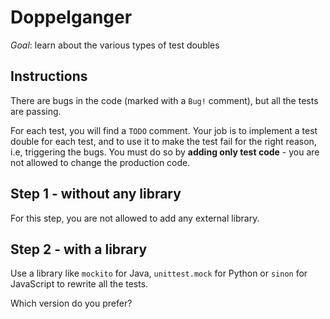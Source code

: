 # Doppelganger

*Goal*: learn about the various types of test doubles

## Instructions

There are bugs in the code (marked with a `Bug!` comment), but all the
tests are passing.

For each test, you will find a `TODO` comment. Your job
is to implement a test double for each test, and to use it
to make the test fail for the right reason, i.e, triggering
the bugs. You must do so by **adding only test code** - you
are not allowed to change the production code.

## Step 1 - without any library

For this step, you are not allowed to add any external library.

## Step 2 - with a library

Use a library like `mockito` for Java, `unittest.mock` for Python or
`sinon` for JavaScript to rewrite all the tests.

Which version do you prefer?


